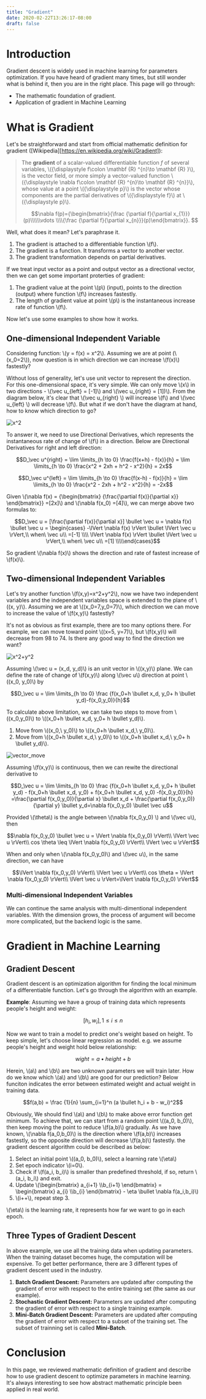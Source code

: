 ```yaml
---
title: "Gradient"
date: 2020-02-22T13:26:17-08:00
draft: false
---
```


# Introduction

Gradient descent is widely used in machine learning for parameters optimization. If you have heard of gradient many times, but still wonder what is behind it, then you are in the right place. This page will go through:

* The mathematic foundation of gradient. 
* Application of gradient in Machine Learning

# What is Gradient 

Let's be straightforward and start from official mathematic definition for gradient ([Wikipedia][https://en.wikipedia.org/wiki/Gradient]): 

> The **gradient** of a scalar-valued differentiable function *f* of several variables, \\({\displaystyle f\colon \mathbf {R} ^{n}\to \mathbf {R} }\\), is the vector field, or more simply a vector-valued function \\({\displaystyle \nabla f\colon \mathbf {R} ^{n}\to \mathbf {R} ^{n}}\\), whose value at a point \\({\displaystyle p}\\) is the vector whose components are the partial derivatives of \\({\displaystyle f}\\) at \\({\displaystyle p}\\).
>
> $$\nabla f(p)={\begin{bmatrix}{\frac {\partial f}{\partial x_{1}}}(p)\\\\\\vdots \\\\{\frac {\partial f}{\partial x_{n}}}(p)\end{bmatrix}}. $$

Well, what does it mean? Let's paraphrase it. 

1. The gradient is attached to a differentiable function \\(f\\). 
2. The gradient is a function. It transforms a vector to another vector.
3. The gradient transformation depends on partial derivatives. 

If we treat input vector as a point and output vector as a directional vector, then we can get some important proterties of gradient: 

1. The gradient value at the point \\(p\\) (input),  points to the direction (output) where function \\(f\\) increases fastestly. 
2. The length of gradient value at point \\(p\\) is the instantaneous increase rate of function \\(f\\).

Now let's use some examples to show how it works. 

## One-dimensional Independent Variable

Considering function: \\(y = f(x) = x^2\\). Assuming we are at point (\\(x_0=2\\)), now question is in which direction we can increase \\(f(x)\\) fastestly? 

Without loss of generality, let's use unit vector to represent the direction. For this one-dimensional space, it's very simple. We can only move \\(x\\) in two directions - \\(\vec u_{left} = [-1]\\) and \\(\vec u_{right} = [1])\\). From the diagram below, it's clear that \\(\vec u_{right} \\) will increase \\(f\\) and \\(\vec u_{left} \\) will decrease \\(f\\). But what if we don't have the diagram at hand, how to know which direction to go?

![x^2](/ml/math/gradient/image1.svg "\\(f(x) = x^2\\)")

To answer it, we need to use Directional Derivatives, which represents the instantaneous rate of change of \\(f\\) in a direction. Below are Directional Derivatives for right and left direction:

$$D_\vec u^{right} = \lim \limits_{h \to 0} \frac{f(x+h) - f(x)}{h} =  \lim \limits_{h \to 0} \frac{x^2 + 2xh + h^2 - x^2}{h}  = 2x$$  

$$D_\vec u^{left} = \lim \limits_{h \to 0} \frac{f(x-h) - f(x)}{h} =  \lim \limits_{h \to 0} \frac{x^2 - 2xh + h^2 - x^2}{h}  = -2x$$  

Given \\(\nabla f(x) = {\begin{bmatrix} {\frac{\partial f(x)}{\partial x}} \end{bmatrix}} =[2x]\\) and \\(\nabla f(x_0) =[4]\\),  we can merge above two formulas to: 

$$D_\vec u = [\frac{\partial f(x)}{\partial x}] \bullet \vec u = \nabla f(x) \bullet \vec u = \begin{cases} -\lVert \nabla f(x)  \rVert \bullet \lVert \vec u  \rVert,\\ when\ \vec u\\ =[-1] \\\\ \lVert \nabla f(x)  \rVert \bullet \lVert \vec u  \rVert,\\  when\  \vec u\\ =[1] \\\\\end{cases}$$

So gradient \\(\nabla f(x)\\) shows the direction and rate of fastest increase of \\(f(x)\\).

## Two-dimensional Independent Variables

Let's try another function \\(f(x,y)=x^2+y^2\\), now we have two independent variables and the independent variables space is extended to the plane of \\((x, y)\\). Assuming we are at \\((x_0=7,y_0=7)\\), which direction we can move to increase the value of \\(f(x,y)\\) fastestly?

It's not as obvious as first example, there are too many options there. For example, we can move toward point \\((x=5, y=7)\\), but \\\(f(x,y)\\) will decrease from 98 to 74. Is there any good way to find the direction we want?

![x^2+y^2](/ml/math/gradient/image2.svg "\\(f(x,y) = x^2+y^2\\)")

Assuming \\(\vec u = (x_d, y_d)\\) is an unit vector in \\((x,y)\\) plane. We can define the rate of change of \\(f(x,y)\\) along \\(\vec u\\) direction at point \\((x_0, y_0)\\) by

$$D_\vec u = \lim \limits_{h \to 0}  \frac {f(x_0+h \bullet x_d, y_0+ h \bullet y_d)-f(x_0,y_0)}{h}$$

To calculate above limitation, we can take two steps to move from \\((x_0,y_0)\\) to \\((x_0+h \bullet x_d, y_0+ h \bullet y_d)\\).

1. Move from \\((x_0,\\ y_0)\\) to \\((x_0+h \bullet x_d,\\ y_0)\\).
2. Move from \\((x_0+h \bullet x_d,\\ y_0)\\) to \\((x_0+h \bullet x_d,\\ y_0+ h \bullet  y_d)\\).

![vector_move](/ml/math/gradient/vector_move.svg "vector_move")

Assuming \\(f(x,y)\\) is continuous, then we can rewite the directional derivative to

$$D_\vec u = \lim \limits_{h \to 0}  \frac {f(x_0+h \bullet x_d, y_0+ h \bullet y_d) - f(x_0+h \bullet x_d, y_0) + f(x_0+h \bullet x_d, y_0) -f(x_0,y_0)}{h} =\frac{\partial f(x_0,y_0)}{\partial x} \bullet x_d + \frac{\partial f(x_0,y_0)}{\partial y} \bullet y_d=\nabla f(x_0,y_0) \bullet \vec u$$

Provided \\(\theta\\) is the angle between \\(\nabla f(x_0,y_0) \\) and \\(\vec u\\), then

$$\nabla f(x_0,y_0) \bullet \vec u = \lVert \nabla f(x_0,y_0) \rVert\\  \lVert \vec u \rVert\\ cos \theta \leq \lVert \nabla f(x_0,y_0) \rVert\\  \lVert \vec u \rVert$$

When and only when \\(\nabla f(x_0,y_0)\\) and \\(\vec u\\), in the same direction, we can have 

$$\lVert \nabla f(x_0,y_0) \rVert\\  \lVert \vec u \rVert\\ cos \theta = \lVert \nabla f(x_0,y_0) \rVert\\  \lVert \vec u \rVert=\lVert \nabla f(x_0,y_0) \rVert$$

### Multi-dimensional Independent Variables

We can continue the same analysis with multi-dimentional independent variables. With the dimension grows, the process of argument will become more complicated, but the backend logic is the same. 

# Gradient in Machine Learning

## Gradient Descent

Gradient descent is an optimization algorithm for finding the local minimum of a differentiable function. Let's go through the algorithm with an example. 

**Example**: Assuming we have a group of training data which represents people's height and weight: 

$$[h_i, w_i], 1 \leq i \leq n$$

Now we want to train a model to predict one's weight based on height. To keep simple, let's choose linear regression as model. e.g. we assume people's height and weight hold below relationship: 

$$wight = a \bullet height +b$$

Herein, \\(a\\) and \\(b\\) are two unknown parameters we will train later. How do we know which \\(a\\) and \\(b\\) are good for our prediction? Below funciton indicates the error between estimated weight and actual weight in training data. 

$$f(a,b) = \frac {1}{n} \sum_{i=1}^n (a \bullet h_i + b - w_i)^2$$ 

Obviously, We should find \\(a\\) and \\(b\\) to make above error function get minimum. To achieve that, we can start from a random point \\((a_0, b_0)\\), then keep moving the point to reduce \\(f(a,b)\\) gradually. As we have known, \\(\nabla f(a_0,b_0)\\) is the direction where \\(f(a,b)\\) increases fastestly, so the opposite direction will decrease \\(f(a,b)\\) fastestly. the gradient descent algorithm could be described as below: 

1. Select an initial point \\((a_0, b_0)\\), select a learning rate \\(\eta\\)
2. Set epoch indicator \\(i=0\\).
3. Check if \\(f(a_i, b_i)\\) is smaller than predefined threshold, if so, return \\(a_i, b_i\\) and exit.
4. Update \\(\begin{bmatrix} a_{i+1} \\\\b_{i+1} \end{bmatrix} =   \begin{bmatrix} a_{i} \\\\b_{i} \end{bmatrix} - \eta \bullet \nabla f(a_i,b_i)\\)
5. \\(i++\\), repeat step 3. 

\\(\eta\\) is the learning rate, it represents how far we want to go in each epoch. 

## Three Types of Gradient Descent

In above example, we use all the training data when updating parameters. When the training dataset becomes huge, the computation will be expensive. To get better performance, there are 3 different types of gradient descent used in the industry. 

1. **Batch Gradient Descent:** Parameters are updated after computing the gradient of error with respect to the entire training set (the same as our example).
2. **Stochastic Gradient Descent:** Parameters are updated after computing the gradient of error with respect to a single training example.
3. **Mini-Batch Gradient Descent:** Parameters are updated after computing the gradient of error with respect to a subset of the training set. The subset of trainning set is called **Mini-Batch**.

# Conclusion 

In this page, we reviewed mathematic definition of gradient and describe how to use gradient descent to optimize parameters in machine learning. It's always interesting to see how abstract mathematic principle been applied in real world. 

